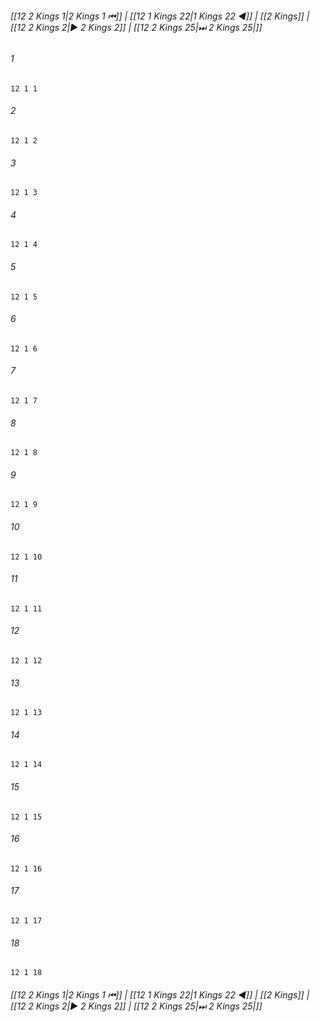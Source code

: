 
###### [[12 2 Kings 1|2 Kings 1 ⏮]] | [[12 1 Kings 22|1 Kings 22 ◀]] | [[2 Kings]] | [[12 2 Kings 2|▶ 2 Kings 2]] | [[12 2 Kings 25|⏭ 2 Kings 25|]]

###### 1
``` verse
12 1 1 
```
###### 2
``` verse
12 1 2 
```
###### 3
``` verse
12 1 3 
```
###### 4
``` verse
12 1 4 
```
###### 5
``` verse
12 1 5 
```
###### 6
``` verse
12 1 6 
```
###### 7
``` verse
12 1 7 
```
###### 8
``` verse
12 1 8 
```
###### 9
``` verse
12 1 9 
```
###### 10
``` verse
12 1 10 
```
###### 11
``` verse
12 1 11 
```
###### 12
``` verse
12 1 12 
```
###### 13
``` verse
12 1 13 
```
###### 14
``` verse
12 1 14 
```
###### 15
``` verse
12 1 15 
```
###### 16
``` verse
12 1 16 
```
###### 17
``` verse
12 1 17 
```
###### 18
``` verse
12 1 18 
```

###### [[12 2 Kings 1|2 Kings 1 ⏮]] | [[12 1 Kings 22|1 Kings 22 ◀]] | [[2 Kings]] | [[12 2 Kings 2|▶ 2 Kings 2]] | [[12 2 Kings 25|⏭ 2 Kings 25|]]

